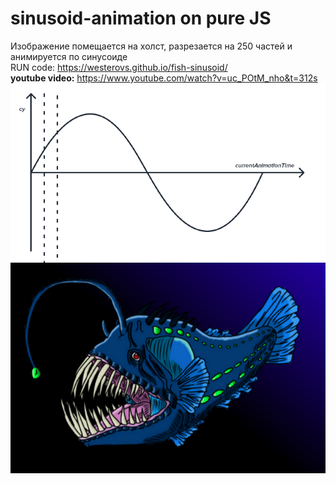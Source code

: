 # sinusoid-animation on pure JS
Изображение помещается на холст, разрезается на 250 частей и анимируется по синусоиде<br>
RUN code: 
https://westerovs.github.io/fish-sinusoid/
<br>
<b>youtube video:</b>
https://www.youtube.com/watch?v=uc_POtM_nho&t=312s
<img src="./cover.png">
